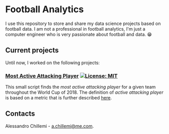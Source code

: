# Football Analytics
I use this repository to store and share my data science projects based on football data. I am not a professional in football analytics, I'm just a computer engineer who is very passionate about football and data. :grin:

## Current projects
Until now, I worked on the following projects:
### [Most Active Attacking Player](https://github.com/achillemi/football-analytics/tree/main/MostActiveAttackingPlayer) [![License: MIT](https://img.shields.io/badge/License-MIT-yellow.svg)](https://opensource.org/licenses/MIT)

This small script finds the *most active attacking player* for a given team throughout the World Cup of 2018. The definition of *active attacking player* is based on a metric that is further described [here](https://github.com/achillemi/football-analytics/blob/main/MostActiveAttackingPlayer/Most%20active%20attacking%20player%20in%20WC18.ipynb).

## Contacts
Alessandro Chillemi - [a.chillemi@me.com](mailto:a.chillemi@me.com).
